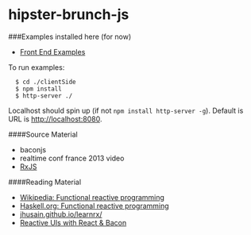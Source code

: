 hipster-brunch-js
=================

###Examples installed here (for now)
* [Front End Examples](https://github.com/bingeboy/hipster-brunch-js/tree/master/clientSide)

To run examples:
```
  $ cd ./clientSide
  $ npm install
  $ http-server ./
```
Localhost should spin up (if not `npm install http-server -g`).
Default is URL is [http://localhost:8080](http://localhost:8080).

####Source Material
* baconjs
* realtime conf france 2013 video
* [RxJS](https://github.com/Reactive-Extensions/RxJS)

####Reading Material
* [Wikipedia: Functional reactive programming](http://en.wikipedia.org/wiki/Functional_reactive_programming)
* [Haskell.org: Functional reactive programming](http://www.haskell.org/haskellwiki/Functional_Reactive_Programming)
* [jhusain.github.io/learnrx/](http://jhusain.github.io/learnrx/)
* [Reactive UIs with React & Bacon](http://joshbassett.info/2014/reactive-uis-with-react-and-bacon/)
